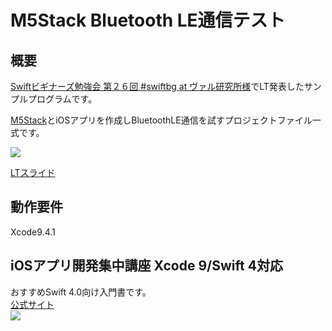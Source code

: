 # M5Stack Bluetooth LE通信テスト  

## 概要  

[Swiftビギナーズ勉強会 第２６回 #swiftbg at ヴァル研究所様](https://swift-beginners.doorkeeper.jp/events/77503)でLT発表したサンプルプログラムです。  

[M5Stack](https://amzn.to/2C4BMkB)とiOSアプリを作成しBluetoothLE通信を試すプロジェクトファイル一式です。  

![](./image/demo.gif)  

[LTスライド](https://www.slideshare.net/FromF/swift26)  

## 動作要件  

Xcode9.4.1  

## iOSアプリ開発集中講座 Xcode 9/Swift 4対応  

おすすめSwift 4.0向け入門書です。  
[公式サイト](https://ticklecode.com/swiftbook2017/)  
![](https://s3-ap-northeast-1.amazonaws.com/ticklecode/swiftbook2017/facebook-icon-l.png)  
